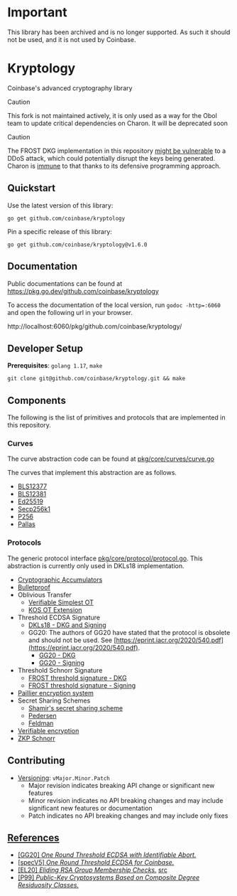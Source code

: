 # Important
This library has been archived and is no longer supported. As such it should not be used, and it is not used by Coinbase.

# Kryptology
Coinbase's advanced cryptography library

> [!CAUTION]
> This fork is not maintained actively, it is only used as a way for the Obol team to update critical dependencies on Charon.
> It will be deprecated soon

> [!CAUTION]
> The FROST DKG implementation in this repository [might be vulnerable](https://blog.trailofbits.com/2024/02/20/breaking-the-shared-key-in-threshold-signature-schemes/) to a DDoS attack, which could potentially disrupt the keys being generated.
> Charon is [immune](https://github.com/ObolNetwork/charon/issues/3031) to that thanks to its defensive programming approach.

## Quickstart
Use the latest version of this library:
```$xslt
go get github.com/coinbase/kryptology
```

Pin a specific release of this library:
```$xslt
go get github.com/coinbase/kryptology@v1.6.0
```

## Documentation

Public documentations can be found at https://pkg.go.dev/github.com/coinbase/kryptology

To access the documentation of the local version, run `godoc -http=:6060` and open
the following url in your browser.

http://localhost:6060/pkg/github.com/coinbase/kryptology/

## Developer Setup
**Prerequisites**: `golang 1.17`, `make`

```$xslt
git clone git@github.com/coinbase/kryptology.git && make 
``` 

## Components

The following is the list of primitives and protocols that are implemented in this repository.

### Curves

The curve abstraction code can be found at [pkg/core/curves/curve.go](pkg/core/curves/curve.go)

The curves that implement this abstraction are as follows.

- [BLS12377](pkg/core/curves/bls12377_curve.go)
- [BLS12381](pkg/core/curves/bls12381_curve.go)
- [Ed25519](pkg/core/curves/ed25519_curve.go)
- [Secp256k1](pkg/core/curves/k256_curve.go)
- [P256](pkg/core/curves/p256_curve.go)
- [Pallas](pkg/core/curves/pallas_curve.go)

### Protocols

The generic protocol interface [pkg/core/protocol/protocol.go](pkg/core/protocol/protocol.go).
This abstraction is currently only used in DKLs18 implementation.

- [Cryptographic Accumulators](pkg/accumulator)
- [Bulletproof](pkg/bulletproof)
- Oblivious Transfer
  - [Verifiable Simplest OT](pkg/ot/base/simplest)
  - [KOS OT Extension](pkg/ot/extension/kos)
- Threshold ECDSA Signature
  - [DKLs18 - DKG and Signing](pkg/tecdsa/dkls/v1)
  - GG20: The authors of GG20 have stated that the protocol is obsolete and should not be used. See [https://eprint.iacr.org/2020/540.pdf](https://eprint.iacr.org/2020/540.pdf).
    - [GG20 - DKG](pkg/dkg/gennaro)
    - [GG20 - Signing](pkg/tecdsa/gg20)
- Threshold Schnorr Signature
  - [FROST threshold signature - DKG](pkg/dkg/frost)
  - [FROST threshold signature - Signing](pkg/ted25519/frost)
- [Paillier encryption system](pkg/paillier)
- Secret Sharing Schemes
  - [Shamir's secret sharing scheme](pkg/sharing/shamir.go)
  - [Pedersen](pkg/sharing/pedersen.go)
  - [Feldman](pkg/sharing/feldman.go)
- [Verifiable encryption](pkg/verenc)
- [ZKP Schnorr](pkg/zkp/schnorr)


## Contributing
- [Versioning](https://blog.golang.org/publishing-go-modules): `vMajor.Minor.Patch`
    - Major revision indicates breaking API change or significant new features
    - Minor revision indicates no API breaking changes and may include significant new features or documentation
    - Patch indicates no API breaking changes and may include only fixes
 
 
## [References](docs/)
- [[GG20] _One Round Threshold ECDSA with Identifiable Abort._](https://eprint.iacr.org/2020/540.pdf)
- [[specV5] _One Round Threshold ECDSA for Coinbase._](docs/Coinbase_Pseudocode_v5.pdf)
- [[EL20] _Eliding RSA Group Membership Checks._](docs/rsa-membership.pdf) [src](https://www.overleaf.com/project/5f9c3b0624a9a600012037a3)
- [[P99] _Public-Key Cryptosystems Based on Composite Degree Residuosity Classes._](http://citeseerx.ist.psu.edu/viewdoc/download?doi=10.1.1.112.4035&rep=rep1&type=pdf)
